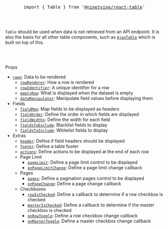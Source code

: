 <div align="center">
  <pre>import { Table } from '<a href="https://www.npmjs.com/package/react-table" target="_blank">@ninetyine/react-table</a>'</pre>
</div>

<br />
<br />

`Table` should be used when data is not retrieved from an API endpoint.
It is also the basis for all other table components, such as [`AjaxTable`](/docs/ajax-table.md) which is built on top of this.

<br />
<br />

Props
* [`rows`](./table/rows.md): Data to be rendered
  * [`rowRenderer`](./table/row-renderer.md): How a row is rendered
  * [`rowIdentifier`](./table/row-identifier.md): A unique identifier for a row
  * [`emptyRow`](./table/empty-row.md): What is displayed when the dataset is empty
  * [`dataManipulator`](./table/data-manipulator.md): Manipulate field values before displaying them
* Fields
  * [`fieldMap`](./table/field-map.md): Map fields to be displayed as headers
  * [`fieldOrder`](./table/field-order.md): Define the order in which fields are displayed
  * [`fieldWidths`](./table/field-widths.md): Define the width for each field
  * [`fieldsToExclude`](./table/fields-to-exclude.md): Blacklist fields to display
  * [`fieldsToInclude`](./table/fields-to-include.md): Whitelist fields to display
* Extras
  * [`header`](./table/header.md): Define if field headers should be displayed
  * [`footer`](./table/footer.md): Define a table footer
  * [`actions`](./table/actions.md): Define actions to be displayed at the end of each row
  * Page Limit
    * [`pageLimit`](./table/page-limit.md): Define a page limit control to be displayed
    * [`onPageLimitChange`](./table/on-page-limit-change.md): Define a page limit change callback
  * Pages
    * [`pages`](./table/pages.md): Define a pagination pages control to be displayed
    * [`onPageChange`](./table/on-page-change.md): Define a page change callback
  * Checkboxes
    * [`rowIsChecked`](./table/row-is-checked.md): Define a callback to determine if a row checkbox is checked
    * [`masterIsChecked`](./table/master-is-checked.md): Define a callback to determine if the master checkbox is checked
    * [`onRowToggle`](./table/on-row-toggle.md): Define a row checkbox change callback
    * [`onMasterToggle`](./table/on-master-toggle.md):
    Define a master checkbox change callback
